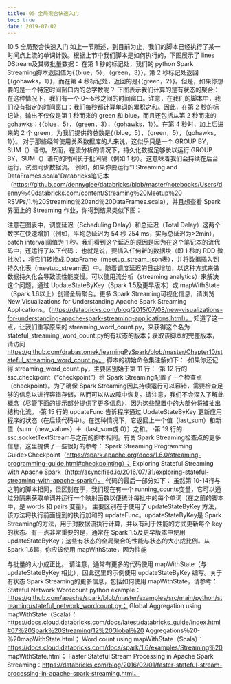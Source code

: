 ```yaml
---
title: 05 全局聚合快速入门
toc: true
date: 2019-07-02
---
```


10.5 全局聚合快速入门
如上一节所述，到目前为止，我们的脚本已经执行了某一时间点上流的单词计数。根据上节中我们脚本是如何执行的，下图展示了 lines DStream及其微批量数据：
在第 1 秒的标记处，我们的 python Spark Streaming脚本返回值为{（blue，5），（green，3）}，第 2 秒标记处返回{（gohawks，1）}，而在第 4 秒标记处，返回的是{（green，2）}。但是，如果你想要的是一个特定时间窗口内的总字数呢？
下图表示我们计算的是有状态的聚合：
在这种情况下，我们有一个 0～5秒之间的时间窗口。注意，在我们的脚本中，我们没有指定的时间窗口：我们每秒都计算单词的累积之和。因此，在第 2 秒的标记处，输出不仅仅是第 1 秒而来的 green 和 blue，而且还包括从第 2 秒而来的 gohawks：{（blue，5），（green，3），（gohawks，1）}。在第 4 秒时，加上后进来的 2 个 green，为我们提供的总数是{（blue，5），（green，5），（gohawks，1）}。
对于那些经常使用关系数据库的人来说，这似乎只是一个 GROUP BY，SUM（）语句。然而，在流分析的情况下，持久化数据足够长以运行 GROUP BY，SUM（）语句的时间长于批间隔（例如 1 秒）。这意味着我们会持续在后台运行，试图同步数据流。
例如，如果你要运行“1.Streaming and DataFrames.scala”Databricks笔记本（https://github.com/dennyglee/databricks/blob/master/notebooks/Users/denny％40databricks.com/content/Streaming％20Meetup％20 RSVPs/1.％20Streaming％20and％20DataFrames.scala），并且想查看 Spark 界面上的 Streaming 作业，你得到结果类似下图：


注意在图表中，调度延迟（Scheduling Delay）和总延迟（Total Delay）这两个数字在快速增加（例如，平均总延迟为 54 秒 254 ms，实际总延迟为>2min），batch interval阈值为 1 秒。我们看到这个延迟的原因是因为在这个笔记本的流代码中，还运行了以下代码：
也就是说，要插入任何新的数据块（即 1 秒的 RDD 微批次），将它们转换成 DataFrame（meetup_stream_json表），并将数据插入到持久化表（meetup_stream表）中。随着调度延迟的日益增加，以这种方式来做数据持久化会导致流性能变慢。可以使用流分析（streaming analytics）来解决这个问题，通过 UpdateStateByKey（Spark 1.5及更早版本）或 mapWithState（Spark 1.6以上）创建全局聚合。更多 Spark Streaming可视化信息，请浏览 New Visualizations for Understanding Apache Spark Streaming Applications。（https://databricks.com/blog/2015/07/08/new-visualizations-for-understanding-apache-spark-streaming-applications.html）。
知道了这一点，让我们重写原来的 streaming_word_count.py，来获得这个名为 stateful_streaming_word_count.py的有状态的版本；获取该脚本的完整版本，请访问 https://github.com/drabastomek/learningPySpark/blob/master/Chapter10/stateful_streaming_word_count.py。
脚本的初始命令集注解如下：
·如果你还记得 streaming_word_count.py，主要区别始于第 11 行：
·第 12 行的 ssc.checkpoint（“checkpoint”）给 Spark Streaming配置了一个检查点（checkpoint）。为了确保 Spark Streaming因其持续运行可以容错，需要检查足够的信息以进行容错存储，从而可以从故障中恢复。请注意，我们不会深入了解此概念（尽管下面的提示部分提供了更多信息），因为这些配置中的大部分将被抽出结构化流。
·第 15 行的 updateFunc 告诉程序通过 UpdateStateByKey 更新应用程序的状态（在后续代码中）。在这种情况下，它返回上一个值（last_sum）和新值（sum（new_values）＋（last_sum或 0））之和。
·第 19 行的 ssc.socketTextStream与之前的脚本相同。有关 Spark Streaming检查点的更多信息，这里提供了一些很好的参考：
Spark Streaming Programming Guide>Checkpoint（https://spark.apache.org/docs/1.6.0/streaming-programming-guide.html#checkpointing）；
Exploring Stateful Streaming with Apache Spark（http://asyncified.io/2016/07/31/exploring-stateful-streaming-with-apache-spark/）。
代码的最后一部分如下：
虽然第 10-14行与之前的脚本相同，但区别在于，我们现在有一个 running_counts变量，它可以通过分隔来获取单词并运行一个映射函数以便统计每批中的每个单词（在之前的脚本中，是 words 和 pairs 变量）。
主要区别在于使用了 updateStateByKey 方法，该方法将执行前面提到的执行加和的 updateFunc。updateStateByKey是 Spark Streaming的方法，用于对数据流执行计算，并以有利于性能的方式更新每个 key 的状态。有一点非常重要的是，通常在 Spark 1.5及更早版本中使用 updateStateByKey；这些有状态的全局聚合的性能与状态的大小成比例。从 Spark 1.6起，你应该使用 mapWithState，因为性能


与批量的大小成正比。
请注意，通常有更多的代码使用 mapWithState（与 updateStateByKey 相比），因此这里的示例使用 updateStateByKey 编写。关于有状态 Spark Streaming的更多信息，包括如何使用 mapWithState，请参考：Stateful Network Wordcount python example：https://github.com/apache/spark/blob/master/examples/src/main/python/streaming/stateful_network_wordcount.py；
Global Aggregation using mapWithState（Scala）：https://docs.cloud.databricks.com/docs/latest/databricks_guide/index.html#07％20Spark％20Streaming/12％20Global％20 Aggregations％20-％20mapWithState.html；
Word count using mapWithState（Scala）：https://docs.cloud.databricks.com/docs/spark/1.6/examples/Streaming％20 mapWithState.html；
Faster Stateful Stream Processing in Apache Spark Streaming：https://databricks.com/blog/2016/02/01/faster-stateful-stream-processing-in-apache-spark-streaming.html。
